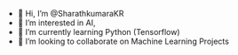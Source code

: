 - 👋 Hi, I’m @SharathkumaraKR
- 👀 I’m interested in AI,
- 🌱 I’m currently learning Python (Tensorflow)
- 💞️ I’m looking to collaborate on Machine Learning Projects


<!---
SharathkumaraKR/SharathkumaraKR is a ✨ special ✨ repository because its `README.md` (this file) appears on your GitHub profile.
You can click the Preview link to take a look at your changes.
--->
